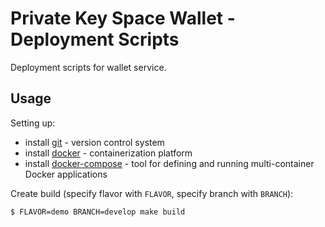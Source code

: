 # Private Key Space Wallet - Deployment Scripts
Deployment scripts for wallet service.

## Usage

Setting up:
  * install [git](https://git-scm.com/) - version control system 
  * install [docker](https://www.docker.com/) - containerization platform
  * install [docker-compose](https://docs.docker.com/compose/) - tool for defining and running multi-container Docker applications


Create build (specify flavor with `FLAVOR`, specify branch with `BRANCH`):
```bash
$ FLAVOR=demo BRANCH=develop make build
```
